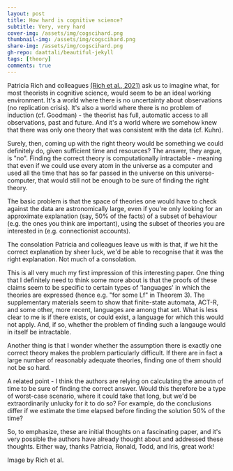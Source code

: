 ```yaml
---
layout: post
title: How hard is cognitive science?
subtitle: Very, very hard
cover-img: /assets/img/cogscihard.png
thumbnail-img: /assets/img/cogscihard.png
share-img: /assets/img/cogscihard.png
gh-repo: daattali/beautiful-jekyll
tags: [theory]
comments: true
---
```


Patricia Rich and colleagues [(Rich et al., 2021)](https://psyarxiv.com/k79nv) ask us to imagine what, for most theorists in cognitive science, would seem to be an ideal working environment. It's a world where there is no uncertainty about observations (no replication crisis). It's also a world where there is no problem of induction (cf. Goodman)  - the theorist has full, automatic access to all observations, past and future. And it's a world where we somehow knew that there was only one theory that was consistent with the data (cf. Kuhn). 

Surely, then, coming up with the right theory would be something we could definitely do, given sufficient time and resources? The answer, they argue, is "no". Finding the correct theory is computationally intractable - meaning that even if we could use every atom in the universe as a computer and used all the time that has so far passed in the universe on this universe-computer, that would still not be enough to be sure of finding the right theory.

The basic problem is that the space of theories one would have to check against the data are astronomically large, even if you're only looking for an approximate explanation (say, 50% of the facts) of a subset of behaviour (e.g. the ones you think are important), using the subset of theories you are interested in (e.g. connectionist accounts).

The consolation Patricia and colleagues leave us with is that, if we hit the correct explanation by sheer luck, we'd be able to recognise that it was the right explanation. Not much of a consolation.

This is all very much my first impression of this interesting paper. One thing that I definitely need to think some more about is that the proofs of these claims seem to be specific to certain types of 'languages' in which the theories are expressed (hence e.g. "for some Lf" in Theorem 3). The supplementary materials seem to show that finite-state automata, ACT-R, and some other, more recent, languages are among that set. What is less clear to me is if there exists, or could exist, a language for which this would not apply. And, if so, whether the problem of finding such a langauge would in itself be intractable.

Another thing is that I wonder whether the assumption there is exactly one correct theory makes the problem particularly difficult. If there are in fact a large number of reasonably adequate theories, finding one of them should not be so hard. 

A related point - I think the authors are relying on calculating the amoutn of time to be sure of finding the correct answer. Would this therefore be a type of worst-case scenario, where it could take that long, but we'd be extraordinarily unlucky for it to do so? For example, do the conclusions differ if we estimate the time elapsed before finding the solution 50% of the time?

So, to emphasize, these are initial thoughts on a fascinating paper, and it's very possible the authors have already thought about and addressed these thoughts. Either way, thanks Patricia, Ronald, Todd, and Iris, great work!


Image by Rich et al.
